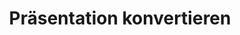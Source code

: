 ---
title: Präsentation konvertieren
type: docs
weight: 70
url: /de/php-java/convert-presentation/
---
